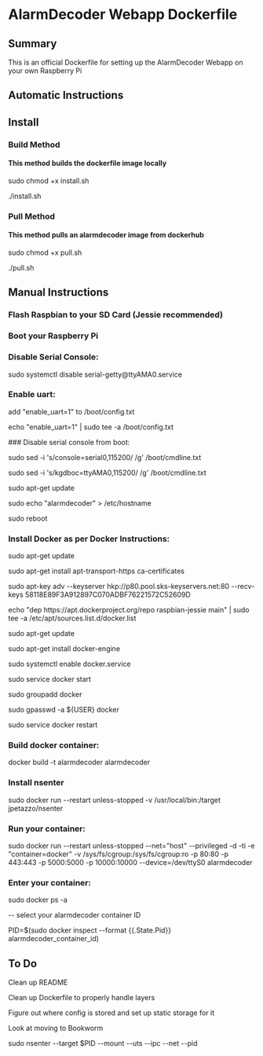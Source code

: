 # AlarmDecoder Webapp Dockerfile

## Summary
This is an official Dockerfile for setting up the AlarmDecoder Webapp on your own Raspberry Pi

## Automatic Instructions

## Install

### Build Method

#### This method builds the dockerfile image locally

<p>sudo chmod +x install.sh</p>

<p>./install.sh</p>

### Pull Method

#### This method pulls an alarmdecoder image from dockerhub

<p>sudo chmod +x pull.sh</p>

<p>./pull.sh</p>


## Manual Instructions

### Flash Raspbian to your SD Card (Jessie recommended)

### Boot your Raspberry Pi

### Disable Serial Console: 

<p>sudo systemctl disable serial-getty@ttyAMA0.service</p>

### Enable uart: 

<p>add "enable_uart=1" to /boot/config.txt</p>
<p>echo "enable_uart=1" | sudo tee -a /boot/config.txt</p>
### Disable serial console from boot:  

<p>sudo sed -i 's/console=serial0,115200/ /g' /boot/cmdline.txt</p>

<p>sudo sed -i 's/kgdboc=ttyAMA0,115200/ /g' /boot/cmdline.txt</p>

<p>sudo apt-get update</p>

<p>sudo echo "alarmdecoder" > /etc/hostname</p>

<p>sudo reboot</p>

### Install Docker as per Docker Instructions:

<p>sudo apt-get update</p>

<p>sudo apt-get install apt-transport-https ca-certificates</p>

<p>sudo apt-key adv --keyserver hkp://p80.pool.sks-keyservers.net:80 --recv-keys 58118E89F3A912897C070ADBF76221572C52609D</p>

<p>echo "dep https://apt.dockerproject.org/repo raspbian-jessie main" | sudo tee -a /etc/apt/sources.list.d/docker.list</p>

<p>sudo apt-get update</p>

<p>sudo apt-get install docker-engine</p>

<p>sudo systemctl enable docker.service</p>

<p>sudo service docker start</p>

<p>sudo groupadd docker</p>

<p>sudo gpasswd -a ${USER} docker</p>

<p>sudo service docker restart</p>

### Build docker container: 

<p>docker build -t alarmdecoder alarmdecoder</p>

### Install nsenter

<p>sudo docker run --restart unless-stopped -v /usr/local/bin:/target jpetazzo/nsenter</p>

### Run your container: 

<p>sudo docker run --restart unless-stopped --net="host" --privileged -d -ti -e "container=docker" -v /sys/fs/cgroup:/sys/fs/cgroup:ro -p 80:80 -p 443:443 -p 5000:5000 -p 10000:10000 --device=/dev/ttyS0 alarmdecoder</p>

### Enter your container:

<p>sudo docker ps -a</p> -- select your alarmdecoder container ID

<p>PID=$(sudo docker inspect --format {{.State.Pid}} alarmdecoder_container_id)</p>

## To Do

<p>Clean up README</p>

<p>Clean up Dockerfile to properly handle layers</p>

<p>Figure out where config is stored and set up static storage for it</p>

<p>Look at moving to Bookworm</p>

<p>sudo nsenter --target $PID --mount --uts --ipc --net --pid</p>
